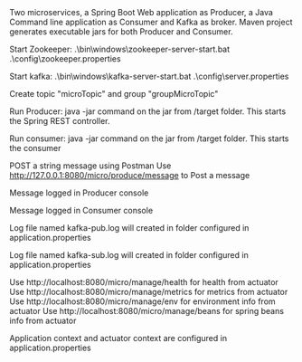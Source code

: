 <html>
  <head><meta name="google-site-verification" content="TfQsN70zn6my5jc6i8MpMAw3Ub78KoKEpktUFJ9z3XE" /></head>
  <body>
Two microservices, a Spring Boot Web application as Producer, a Java Command line application as Consumer and Kafka as broker. Maven project generates executable jars for both Producer and Consumer.

Start Zookeeper: .\bin\windows\zookeeper-server-start.bat .\config\zookeeper.properties

Start kafka: .\bin\windows\kafka-server-start.bat .\config\server.properties

Create topic "microTopic" and group "groupMicroTopic" 

Run Producer: java -jar command on the jar from /target folder. This starts the Spring REST controller. 

Run consumer: java -jar command on the jar from /target folder. This starts the consumer

POST a string message using Postman
Use http://127.0.0.1:8080/micro/produce/message to Post a message

Message logged in Producer console 

Message logged in Consumer console

Log file named kafka-pub.log will created in folder configured in application.properties 

Log file named kafka-sub.log will created in folder configured in application.properties 


Use http://localhost:8080/micro/manage/health for health from actuator 
Use http://localhost:8080/micro/manage/metrics for metrics from actuator 
Use http://localhost:8080/micro/manage/env for environment info from actuator
Use http://localhost:8080/micro/manage/beans for spring beans info from actuator  

Application context and actuator context are configured in application.properties
  </body>
  </html>
